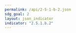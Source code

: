 ```yaml
---
permalink: /api/2-5-1-b-2.json
sdg_goal: 2
layout: json_indicator
indicator: "2.5.1.b.2"
---
```


